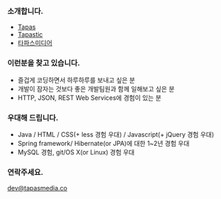 ### 소개합니다.

- [Tapas](https://tapas.io)
- [Tapastic](https://tapastic.com)
- [타파스미디어](https://www.rocketpunch.com/companies/tapasmedia)

### 이런분을 찾고 있습니다.

- 즐겁게 코딩하면서 하루하루를 보내고 싶은 분
- 개발이 잠자는 것보다 좋은 개발팀원과 함께 일해보고 싶은 분
- HTTP, JSON, REST Web Services에 경험이 있는 분

### 우대해 드립니다.

- Java / HTML / CSS(+ less 경험 우대) / Javascript(+ jQuery 경험 우대)
- Spring framework/ Hibernate(or JPA)에 대한 1~2년 경험 우대
- MySQL 경험, git/OS X(or Linux) 경험 우대

### 연락주세요.

[dev@tapasmedia.co](mailto:dev@tapasmedia.co)
